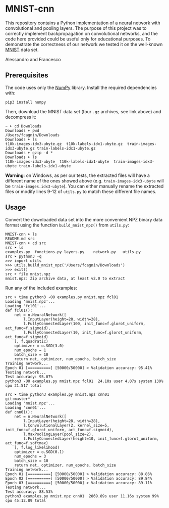 # MNIST-cnn
This repository contains a Python implementation of a neural network with convolutional and pooling layers. The purpose of this project was to correctly implement backpropagation on convolutional networks, and the code here provided could be useful only for educational purposes. To demonstrate the correctness of our network we tested it on the well-known [MNIST](http://yann.lecun.com/exdb/mnist/) data set.

Alessandro and Francesco


## Prerequisites
The code uses only the [NumPy](http://www.numpy.org/) library. Install the required dependencies with:
```
pip3 install numpy
```

Then, download the MNIST data set (four `.gz` archives, see link above) and decompress it:
```
~ ➤ cd Downloads
Downloads ➤ pwd
/Users/fcagnin/Downloads
Downloads ➤ ls
t10k-images-idx3-ubyte.gz  t10k-labels-idx1-ubyte.gz  train-images-idx3-ubyte.gz train-labels-idx1-ubyte.gz
Downloads ➤ gzip -d *
Downloads ➤ ls
t10k-images-idx3-ubyte  t10k-labels-idx1-ubyte  train-images-idx3-ubyte train-labels-idx1-ubyte
```
**Warning**: on Windows, as per our tests, the extracted files will have a different name of the ones showed above (e.g. `train-images-idx3-ubyte` will be `train-images.idx3-ubyte`). You can either manually rename the extracted files or modify lines 9-12 of `utils.py` to match these different file names.


## Usage
Convert the downloaded data set into the more convenient NPZ binary data format using the function `build_mnist_npz()` from `utils.py`:
```
MNIST-cnn ➤ ls
README.md src
MNIST-cnn ➤ cd src
src ➤ ls
examples.py  functions.py layers.py    network.py   utils.py
src ➤ python3 -q
>>> import utils
>>> utils.build_mnist_npz('/Users/fcagnin/Downloads')
>>> exit()
src ➤ file mnist.npz
mnist.npz: Zip archive data, at least v2.0 to extract
```

Run any of the included examples:
```
src ➤ time python3 -OO examples.py mnist.npz fcl01
Loading 'mnist.npz'...
Loading 'fcl01'...
def fcl01():
    net = n.NeuralNetwork([
        l.InputLayer(height=28, width=28),
        l.FullyConnectedLayer(100, init_func=f.glorot_uniform, act_func=f.sigmoid),
        l.FullyConnectedLayer(10, init_func=f.glorot_uniform, act_func=f.sigmoid)
    ], f.quadratic)
    optimizer = o.SGD(3.0)
    num_epochs = 1
    batch_size = 10
    return net, optimizer, num_epochs, batch_size
Training network...
Epoch 01 [==========] [50000/50000] > Validation accuracy: 95.41%
Testing network...
Test accuracy: 95.07%
python3 -OO examples.py mnist.npz fcl01  24.10s user 4.07s system 130% cpu 21.517 total
```
```
src ➤ time python3 examples.py mnist.npz cnn01                                          git:master*
Loading 'mnist.npz'...
Loading 'cnn01'...
def cnn01():
    net = n.NeuralNetwork([
        l.InputLayer(height=28, width=28),
        l.ConvolutionalLayer(2, kernel_size=5, init_func=f.glorot_uniform, act_func=f.sigmoid),
        l.MaxPoolingLayer(pool_size=2),
        l.FullyConnectedLayer(height=10, init_func=f.glorot_uniform, act_func=f.softmax)
    ], f.log_likelihood)
    optimizer = o.SGD(0.1)
    num_epochs = 3
    batch_size = 10
    return net, optimizer, num_epochs, batch_size
Training network...
Epoch 01 [==========] [50000/50000] > Validation accuracy: 88.86%
Epoch 02 [==========] [50000/50000] > Validation accuracy: 89.84%
Epoch 03 [==========] [50000/50000] > Validation accuracy: 89.11%
Testing network...
Test accuracy: 88.53%
python3 examples.py mnist.npz cnn01  2869.89s user 11.16s system 99% cpu 45:12.89 total
```
